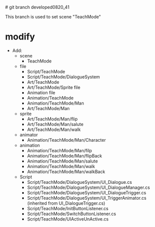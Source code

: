 ﻿﻿﻿﻿﻿# git branch developed0820_41

This branch is used to set scene "TeachMode"



# modify

* Add:
  * scene
    * TeachMode 
  * file
    * Script/TeachMode 
    * Script/TeachMode/DialogueSystem 
    * Art/TeachMode
    * Art/TeachMode/Sprite file
    * Animation file
    * Animation/TeachMode
    * Animation/TeachMode/Man
    * Art/TeachMode/Man
  * sprite
    * Art/TeachMode/Man/flip
    * Art/TeachMode/Man/salute
    * Art/TeachMode/Man/walk
  * animator
    * Animation/TeachMode/Man/Character
  * animation
    * Animation/TeachMode/Man/filp
    * Animation/TeachMode/Man/flipBack
    * Animation/TeachMode/Man/salute
    * Animation/TeachMode/Man/walk
    * Animation/TeachMode/Man/walkBack
  * Script
    * Script/TeachMode/DialogueSystem/UI_Dialogue.cs 
    * Script/TeachMode/DialogueSystem/UI_DialogueManager.cs
    * Script/TeachMode/DialogueSystem/UI_DialogueTrigger.cs
    * Script/TeachMode/DialogueSystem/UI_TriggerAnimator.cs  (inherited from UI_DialogueTrigger.cs)
    * Script/TeachMode/InitButtonListener.cs
    * Script/TeachMode/SwitchButtonListener.cs
    * Script/TeachMode/UIActiveUnActive.cs

